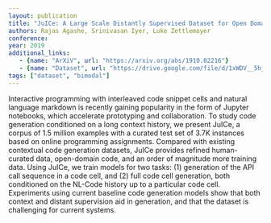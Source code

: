 ```yaml
---
layout: publication
title: "JuICe: A Large Scale Distantly Supervised Dataset for Open Domain Context-based Code Generation"
authors: Rajas Agashe, Srinivasan Iyer, Luke Zettlemoyer
conference:
year: 2019
additional_links:
   - {name: "ArXiV", url: "https://arxiv.org/abs/1910.02216"}
   - {name: "Dataset", url: "https://drive.google.com/file/d/1xWDV__5hjTWVuJlXD42Ar7nkjU2hRTic/view?usp=sharing"}
tags: ["dataset", "bimodal"]
---
```

Interactive programming with interleaved code snippet cells and natural language markdown is recently gaining popularity in the form of Jupyter notebooks, which accelerate prototyping and collaboration. To study code generation conditioned on a long context history, we present JuICe, a corpus of 1.5 million examples with a curated test set of 3.7K instances based on online programming assignments. Compared with existing contextual code generation datasets, JuICe provides refined human-curated data, open-domain code, and an order of magnitude more training data. Using JuICe, we train models for two tasks: (1) generation of the API call sequence in a code cell, and (2) full code cell generation, both conditioned on the NL-Code history up to a particular code cell. Experiments using current baseline code generation models show that both context and distant supervision aid in generation, and that the dataset is challenging for current systems. 
